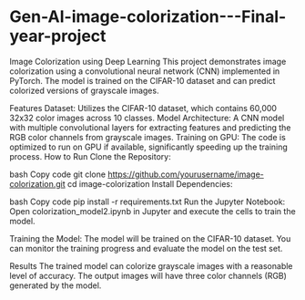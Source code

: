 # Gen-AI-image-colorization---Final-year-project
Image Colorization using Deep Learning
This project demonstrates image colorization using a convolutional neural network (CNN) implemented in PyTorch. The model is trained on the CIFAR-10 dataset and can predict colorized versions of grayscale images.

Features
Dataset: Utilizes the CIFAR-10 dataset, which contains 60,000 32x32 color images across 10 classes.
Model Architecture: A CNN model with multiple convolutional layers for extracting features and predicting the RGB color channels from grayscale images.
Training on GPU: The code is optimized to run on GPU if available, significantly speeding up the training process.
How to Run
Clone the Repository:

bash
Copy code
git clone https://github.com/yourusername/image-colorization.git
cd image-colorization
Install Dependencies:

bash
Copy code
pip install -r requirements.txt
Run the Jupyter Notebook: Open colorization_model2.ipynb in Jupyter and execute the cells to train the model.

Training the Model: The model will be trained on the CIFAR-10 dataset. You can monitor the training progress and evaluate the model on the test set.

Results
The trained model can colorize grayscale images with a reasonable level of accuracy. The output images will have three color channels (RGB) generated by the model.

